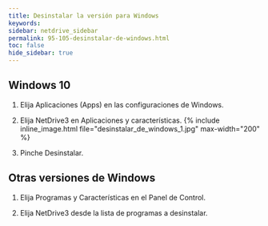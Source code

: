 ```yaml
---
title: Desinstalar la versión para Windows
keywords:
sidebar: netdrive_sidebar
permalink: 95-105-desinstalar-de-windows.html
toc: false
hide_sidebar: true
---
```


Windows 10
-----------
1. Elija Aplicaciones (Apps) en las configuraciones de Windows.

2. Elija NetDrive3 en Aplicaciones y características.
{% include inline_image.html file="desinstalar_de_windows_1.jpg" max-width="200" %}
3. Pinche Desinstalar.

Otras versiones de Windows
--------------------------
1. Elija Programas y Características en el Panel de Control.

2. Elija NetDrive3 desde la lista de programas a desinstalar.
<BR><BR><BR><BR><BR><BR>
